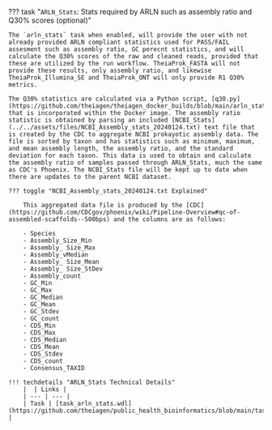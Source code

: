 ??? task "`ARLN_Stats`: Stats required by ARLN such as assembly ratio and Q30% scores (optional)"

    The `arln_stats` task when enabled, will provide the user with not already provided ARLN compliant statistics used for PASS/FAIL assesment such as assembly ratio, GC perecnt statistics, and will calculate the Q30% scores of the raw and cleaned reads, provided that these are utilized by the run workflow. TheiaProk_FASTA will not provide these results, only assembly ratio, and likewise TheiaProk_Illumina_SE and TheiaProk_ONT will only provide R1 Q30% metrics.
    
    The Q30% statistics are calculated via a Python script, [q30.py](https://github.com/theiagen/theiagen_docker_builds/blob/main/arln_stats/1.0.0/q30.py), that is incorporated within the Docker image. The assembly ratio statistic is obtained by parsing an included [NCBI_Stats](../../assets/files/NCBI_Assembly_stats_20240124.txt) text file that is created by the CDC to aggregate NCBI prokayotic assembly data. The file is sorted by taxon and has statistics such as minimum, maximum, and mean assembly length, the assembly ratio, and the standard deviation for each taxon. This data is used to obtain and calculate the assembly ratio of samples passed through ARLN_Stats, much the same as CDC's Phoenix. The NCBI_Stats file will be kept up to date when there are updates to the parent NCBI dataset.
    
    ??? toggle "NCBI_Assembly_stats_20240124.txt Explained"
    
        This aggregated data file is produced by the [CDC](https://github.com/CDCgov/phoenix/wiki/Pipeline-Overview#qc-of-assembled-scaffolds--500bps) and the columns are as follows: 

        - Species
        - Assembly_Size_Min
        - Assembly_ Size_Max
        - Assembly_vMedian
        - Assembly_ Size_Mean
        - Assembly_ Size_StDev
        - Assembly_count
        - GC_Min
        - GC_Max
        - GC_Median
        - GC_Mean
        - GC_Stdev
        - GC_count
        - CDS_Min
        - CDS_Max
        - CDS_Median
        - CDS_Mean
        - CDS_Stdev
        - CDS_count
        - Consensus_TAXID
    
    !!! techdetails "ARLN_Stats Technical Details"
        |  | Links |
        | --- | --- |
        | Task | [task_arln_stats.wdl](https://github.com/theiagen/public_health_bioinformatics/blob/main/tasks/utilities/data_handling/task_arln_stats.wdl) |